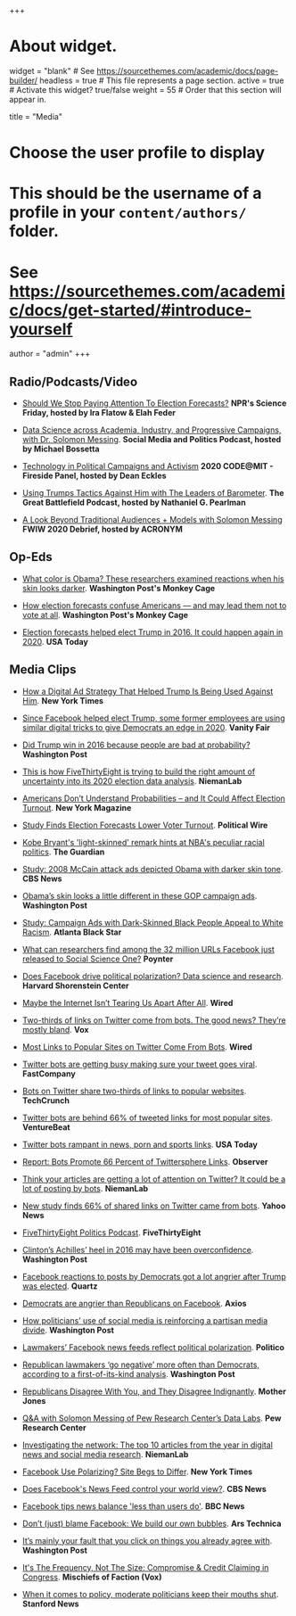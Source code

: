 +++
# About widget.
widget = "blank"  # See https://sourcethemes.com/academic/docs/page-builder/
headless = true  # This file represents a page section.
active = true  # Activate this widget? true/false
weight = 55  # Order that this section will appear in.

title = "Media"


# Choose the user profile to display
# This should be the username of a profile in your `content/authors/` folder.
# See https://sourcethemes.com/academic/docs/get-started/#introduce-yourself
author = "admin"
+++

## Radio/Podcasts/Video

- [Should We Stop Paying Attention To Election Forecasts?](https://www.sciencefriday.com/segments/election-forecasts/) **NPR's Science Friday, hosted by Ira Flatow & Elah Feder** 

- [Data Science across Academia, Industry, and Progressive Campaigns, with Dr. Solomon Messing](https://socialmediaandpolitics.simplecast.com/episodes/data-science-academia-tech-industry-progressive-campaigns-solomon-messing). **Social Media and Politics Podcast, hosted by Michael Bossetta** 

- [Technology in Political Campaigns and Activism](https://www.youtube.com/watch?v=LW05yRGrwfQ) **2020 CODE@MIT - Fireside Panel, hosted by Dean Eckles**

- [Using Trumps Tactics Against Him with The Leaders of Barometer](https://soundcloud.com/thegreatbattlefield/using-trumps-tactics-against-him-with-the-leaders-of-barometer). **The Great Battlefield Podcast, hosted by Nathaniel G. Pearlman** 

- [A Look Beyond Traditional Audiences + Models with Solomon Messing](https://youtu.be/9ZRpDPcN7I0?t=85) **FWIW 2020 Debrief, hosted by ACRONYM**


## Op-Eds 

- [What color is Obama? These researchers examined reactions when his skin looks darker](https://www.washingtonpost.com/news/monkey-cage/wp/2016/01/11/what-color-is-obama-these-researchers-examined-reactions-when-his-skin-looks-darker/). **Washington Post's Monkey Cage** 

- [How election forecasts confuse Americans — and may lead them not to vote at all](https://www.washingtonpost.com/news/monkey-cage/wp/2018/03/22/how-election-forecasts-confuse-americans-and-may-lead-them-not-to-vote-at-all/). **Washington Post's Monkey Cage** 

- [Election forecasts helped elect Trump in 2016. It could happen again in 2020](https://www.usatoday.com/story/opinion/2020/10/01/election-forecasts-can-wrong-you-still-need-vote-column/5857993002/). **USA Today**


## Media Clips

- [How a Digital Ad Strategy That Helped Trump Is Being Used Against Him](https://www.nytimes.com/2020/04/28/us/politics/Facebook-Acronym-advertising.html). **New York Times** 

- [Since Facebook helped elect Trump, some former employees are using similar digital tricks to give Democrats an edge in 2020](https://www.vanityfair.com/news/2020/04/trump-facebook-mastermind-james-barnes-working-against-him). **Vanity Fair** 

- [Did Trump win in 2016 because people are bad at probability?](https://www.washingtonpost.com/politics/2020/02/28/did-trump-win-2016-because-people-are-bad-probability/) **Washington Post**

- [This is how FiveThirtyEight is trying to build the right amount of uncertainty into its 2020 election data analysis](https://www.niemanlab.org/2020/07/this-is-how-fivethirtyeight-is-trying-to-build-the-right-amount-of-uncertainty-into-its-2020-election-data-analysis/). **NiemanLab** 

- [Americans Don’t Understand Probabilities – and It Could Affect Election Turnout](https://nymag.com/intelligencer/2018/02/americans-dont-understand-election-probabilities.html).  **New York Magazine**

- [Study Finds Election Forecasts Lower Voter Turnout](https://politicalwire.com/2018/02/06/election-forecasts-lower-voter-turnout/). **Political Wire**

- [Kobe Bryant's 'light-skinned' remark hints at NBA's peculiar racial politics](https://www.theguardian.com/sport/2016/jan/06/kobe-bryant-steph-curry-light-skinned-remark-hints-at-nbas-peculiar-racial-politics). **The Guardian** 

- [Study: 2008 McCain attack ads depicted Obama with darker skin tone](https://www.cbsnews.com/news/study-2008-mccain-attack-ads-darkened-obama-skin-tone/). **CBS News** 

- [Obama’s skin looks a little different in these GOP campaign ads](https://www.washingtonpost.com/news/wonk/wp/2015/12/29/obamas-skin-looks-a-little-different-in-these-gop-campaign-ads/). **Washington Post** 

- [Study: Campaign Ads with Dark-Skinned Black People Appeal to White Racism](https://atlantablackstar.com/2016/01/03/study-campaign-ads-with-dark-skinned-black-people-appeal-to-white-racism/). **Atlanta Black Star** 

- [What can researchers find among the 32 million URLs Facebook just released to Social Science One?](https://www.poynter.org/fact-checking/2019/what-can-researchers-find-among-the-32-million-urls-facebook-just-released-to-social-science-one/) **Poynter** 

- [Does Facebook drive political polarization? Data science and research](https://journalistsresource.org/studies/society/social-media/facebook-political-polarization-data-science-research/). **Harvard Shorenstein Center** 

- [Maybe the Internet Isn’t Tearing Us Apart After All](https://www.wired.com/2017/05/maybe-internet-isnt-tearing-us-apart/). **Wired** 

- [Two-thirds of links on Twitter come from bots. The good news? They’re mostly bland](https://www.vox.com/technology/2018/4/9/17214720/pew-study-bots-generate-two-thirds-of-twitter-links). **Vox**

- [Most Links to Popular Sites on Twitter Come From Bots](https://www.wired.com/story/twitter-bots-links/). **Wired** 

- [Twitter bots are getting busy making sure your tweet goes viral](https://www.fastcompany.com/40556233/twitter-bots-are-getting-busy-making-sure-your-tweet-goes-viral). **FastCompany** 

- [Bots on Twitter share two-thirds of links to popular websites](https://techcrunch.com/2018/04/09/bots-on-twitter-share-two-thirds-of-links-to-popular-websites-pew/). **TechCrunch** 

- [Twitter bots are behind 66% of tweeted links for most popular sites](https://venturebeat.com/2018/04/09/pew-twitter-bots-are-behind-66-of-tweeted-links-for-most-popular-sites/). **VentureBeat** 

- [Twitter bots rampant in news, porn and sports links](https://www.usatoday.com/story/tech/news/2018/04/09/bots-rampant-twitter-study-says-network-tries-thwart-devious-tweets/492536002/). **USA Today**

- [Report: Bots Promote 66 Percent of Twittersphere Links](https://observer.com/2018/04/report-bots-promote-66-percent-twittersphere-links/). **Observer**

- [Think your articles are getting a lot of attention on Twitter? It could be a lot of posting by bots](https://www.niemanlab.org/2018/04/think-your-articles-are-getting-a-lot-of-attention-on-twitter-it-could-be-a-lot-of-posting-by-bots/). **NiemanLab** 


- [New study finds 66% of shared links on Twitter came from bots](https://sports.yahoo.com/new-study-finds-66-shared-links-twitter-came-bots-140230916.html). **Yahoo News** 

- [FiveThirtyEight Politics Podcast](https://fivethirtyeight.com/features/politics-podcast-whats-so-wrong-with-nancy-pelosi/). **FiveThirtyEight** 

- [Clinton’s Achilles’ heel in 2016 may have been overconfidence](https://www.washingtonpost.com/news/politics/wp/2018/02/06/clintons-achilles-heel-in-2016-may-have-been-overconfidence/). **Washington Post** 

- [Facebook reactions to posts by Democrats got a lot angrier after Trump was elected](https://qz.com/1161816/facebook-and-politics-reactions-to-posts-by-democrats-got-a-lot-angrier-after-trump-was-elected/). **Quartz** 

- [Democrats are angrier than Republicans on Facebook](https://www.axios.com/democrats-are-angrier-than-republicans-on-facebook-1515110686-ba65f9e2-10c3-4b06-b31f-4588fbca9573.html). **Axios** 

- [How politicians’ use of social media is reinforcing a partisan media divide](https://www.washingtonpost.com/news/politics/wp/2017/12/18/how-politicians-use-of-social-media-is-reinforcing-a-partisan-media-divide/). **Washington Post** 

- [Lawmakers’ Facebook news feeds reflect political polarization](https://www.politico.com/story/2017/12/18/pew-study-social-media-political-polarization-302252). **Politico** 

- [Republican lawmakers ‘go negative’ more often than Democrats, according to a first-of-its-kind analysis](https://www.washingtonpost.com/news/wonk/wp/2017/02/23/republican-lawmakers-go-negative-more-often-than-democrats-according-to-a-first-of-its-kind-analysis/). **Washington Post** 

- [Republicans Disagree With You, and They Disagree Indignantly](https://www.motherjones.com/kevin-drum/2017/02/pew-republicans-disagree-and-they-disagree-indignantly/). **Mother Jones** 

- [Q&A with Solomon Messing of Pew Research Center’s Data Labs](https://www.pewresearch.org/fact-tank/2017/02/23/qa-with-solomon-messing-of-pew-research-centers-data-labs/). **Pew Research Center** 

- [Investigating the network: The top 10 articles from the year in digital news and social media research](https://www.niemanlab.org/2015/12/investigating-the-network-the-top-10-articles-from-the-year-in-digital-news-and-social-media-research/). **NiemanLab** 

- [Facebook Use Polarizing? Site Begs to Differ](https://www.nytimes.com/2015/05/08/technology/facebook-study-disputes-theory-of-political-polarization-among-users.html). **New York Times** 

- [Does Facebook's News Feed control your world view?](https://www.cbsnews.com/news/facebooks-news-feed-limits-your-world-view/). **CBS News** 

- [Facebook tips news balance 'less than users do'](https://www.bbc.com/news/science-environment-32606724). **BBC News** 

- [Don’t (just) blame Facebook: We build our own bubbles](https://arstechnica.com/science/2015/05/dont-just-blame-facebook-we-build-our-own-bubbles/). **Ars Technica** 

- [It’s mainly your fault that you click on things you already agree with](https://www.washingtonpost.com/news/energy-environment/wp/2015/05/07/facebook-study-says-its-mainly-your-fault-not-theirs-that-you-read-things-you-already-agree-with/). **Washington Post** 


- [It's The Frequency, Not The Size: Compromise & Credit Claiming in Congress](https://mischiefsoffaction.blogspot.com/2015/01/its-frequency-not-size-compromise.html). **Mischiefs of Faction (Vox)** 

- [When it comes to policy, moderate politicians keep their mouths shut](https://news.stanford.edu/news/2012/september/politics-policy-pork-092412.html). **Stanford News** 




